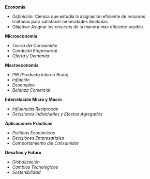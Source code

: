 **Economía**
- *Definición*: Ciencia que estudia la asignación eficiente de recursos limitados para satisfacer necesidades ilimitadas.
- *Objetivo*: Asignar los recursos de la manera más eficiente posible.

**Microeconomía**
- *Teoría del Consumidor*
- *Conducta Empresarial*
- *Oferta y Demanda*

**Macroeconomía**
- *PIB (Producto Interno Bruto)*
- *Inflación*
- *Desempleo*
- *Balanza Comercial*

**Interrelación Micro y Macro**
- *Influencias Recíprocas*
- *Decisiones Individuales y Efectos Agregados*

**Aplicaciones Prácticas**
- *Políticas Económicas*
- *Decisiones Empresariales*
- *Comportamiento del Consumidor*

**Desafíos y Futuro**
- *Globalización*
- *Cambios Tecnológicos*
- *Sostenibilidad*
